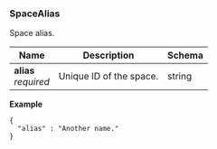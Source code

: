 
<a name="spacealias"></a>
### SpaceAlias
Space alias.


|Name|Description|Schema|
|---|---|---|
|**alias**  <br>*required*|Unique ID of the space.|string|

**Example**
```
{
  "alias" : "Another name."
}
```



